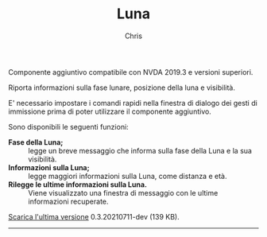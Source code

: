 ﻿---
layout: post
title: Luna
author: Chris
---


Componente aggiuntivo compatibile con NVDA 2019.3 e versioni superiori.

Riporta informazioni sulla fase lunare, posizione della luna e visibilità.

E' necessario  impostare i comandi rapidi  nella finestra di dialogo dei gesti di immissione  prima di poter utilizzare il componente aggiuntivo.

Sono disponibili le seguenti funzioni:

<dl>
<dt><strong>Fase della Luna;</strong></dt>
<dd>legge un breve messaggio che informa sulla fase della Luna e la sua visibilità.</dd>
<dt><strong>Informazioni sulla Luna;</strong></dt>
<dd>legge maggiori informazioni sulla Luna, come distanza  e età.</dd>
<dt><strong>Rilegge le ultime informazioni sulla Luna.</strong></dt>
<dd>Viene visualizzato una finestra di messaggio   con le ultime informazioni recuperate.</dd></dl>

[Scarica l'ultima versione](https://github.com/Christianlm/Luna/releases/download/0.3.20210711-dev/luna-0.3.20210711-dev.nvda-addon) 0.3.20210711-dev (139 KB).

<audio autoplay="autoplay" preload="auto">
<source src="https://Christianlm.github.io/files/waves/0001.wav" type="audio/wav" />
</audio>

---
 